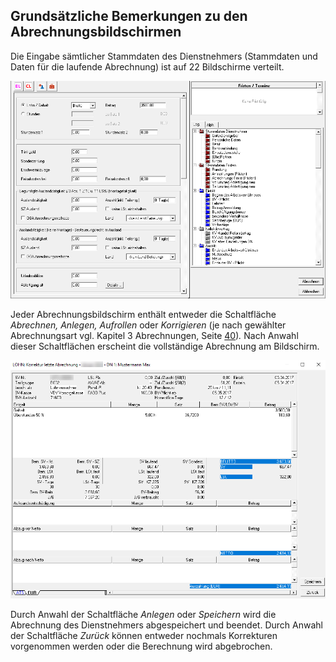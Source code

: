 ## Grundsätzliche Bemerkungen zu den Abrechnungsbildschirmen

Die Eingabe sämtlicher Stammdaten des Dienstnehmers (Stammdaten und Daten für die laufende Abrechnung) ist auf 22 Bildschirme verteilt.

![Image](<img/image46.png>)

Jeder Abrechnungsbildschirm enthält entweder die Schaltfläche *Abrechnen, Anlegen, Aufrollen* oder *Korrigieren* (je nach gewählter Abrechnungsart vgl. Kapitel 3 Abrechnungen, Seite [40](#section-1))*.* Nach Anwahl dieser Schaltflächen erscheint die vollständige Abrechnung am Bildschirm.


![Image](<img/image47.png>)

Durch Anwahl der Schaltfläche *Anlegen* oder *Speichern* wird die Abrechnung des Dienstnehmers abgespeichert und beendet. Durch Anwahl der Schaltfläche *Zurück* können entweder nochmals Korrekturen vorgenommen werden oder die Berechnung wird abgebrochen.